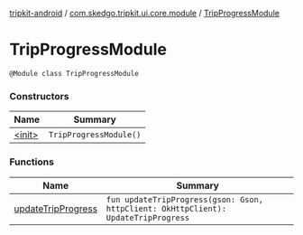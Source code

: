 [tripkit-android](../../index.md) / [com.skedgo.tripkit.ui.core.module](../index.md) / [TripProgressModule](./index.md)

# TripProgressModule

`@Module class TripProgressModule`

### Constructors

| Name | Summary |
|---|---|
| [&lt;init&gt;](-init-.md) | `TripProgressModule()` |

### Functions

| Name | Summary |
|---|---|
| [updateTripProgress](update-trip-progress.md) | `fun updateTripProgress(gson: Gson, httpClient: OkHttpClient): UpdateTripProgress` |
